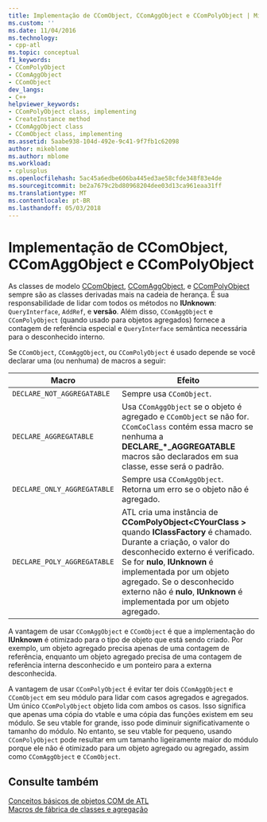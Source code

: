 ```yaml
---
title: Implementação de CComObject, CComAggObject e CComPolyObject | Microsoft Docs
ms.custom: ''
ms.date: 11/04/2016
ms.technology:
- cpp-atl
ms.topic: conceptual
f1_keywords:
- CComPolyObject
- CComAggObject
- CComObject
dev_langs:
- C++
helpviewer_keywords:
- CComPolyObject class, implementing
- CreateInstance method
- CComAggObject class
- CComObject class, implementing
ms.assetid: 5aabe938-104d-492e-9c41-9f7fb1c62098
author: mikeblome
ms.author: mblome
ms.workload:
- cplusplus
ms.openlocfilehash: 5ac45a6edbe606ba445ed3ae58cfde348f83e4de
ms.sourcegitcommit: be2a7679c2bd80968204dee03d13ca961eaa31ff
ms.translationtype: MT
ms.contentlocale: pt-BR
ms.lasthandoff: 05/03/2018
---
```

# <a name="implementing-ccomobject-ccomaggobject-and-ccompolyobject"></a>Implementação de CComObject, CComAggObject e CComPolyObject
As classes de modelo [CComObject](../atl/reference/ccomobject-class.md), [CComAggObject](../atl/reference/ccomaggobject-class.md), e [CComPolyObject](../atl/reference/ccompolyobject-class.md) sempre são as classes derivadas mais na cadeia de herança. É sua responsabilidade de lidar com todos os métodos no **IUnknown**: `QueryInterface`, `AddRef`, e **versão**. Além disso, `CComAggObject` e `CComPolyObject` (quando usado para objetos agregados) fornece a contagem de referência especial e `QueryInterface` semântica necessária para o desconhecido interno.  
  
 Se `CComObject`, `CComAggObject`, ou `CComPolyObject` é usado depende se você declarar uma (ou nenhuma) de macros a seguir:  
  
|Macro|Efeito|  
|-----------|------------|  
|`DECLARE_NOT_AGGREGATABLE`|Sempre usa `CComObject`.|  
|`DECLARE_AGGREGATABLE`|Usa `CComAggObject` se o objeto é agregado e `CComObject` se não for. `CComCoClass` contém essa macro se nenhuma a **DECLARE_\*_AGGREGATABLE** macros são declarados em sua classe, esse será o padrão.|  
|`DECLARE_ONLY_AGGREGATABLE`|Sempre usa `CComAggObject`. Retorna um erro se o objeto não é agregado.|  
|`DECLARE_POLY_AGGREGATABLE`|ATL cria uma instância de **CComPolyObject\<CYourClass >** quando **IClassFactory** é chamado. Durante a criação, o valor do desconhecido externo é verificado. Se for **nulo**, **IUnknown** é implementada por um objeto agregado. Se o desconhecido externo não é **nulo**, **IUnknown** é implementada por um objeto agregado.|  
  
 A vantagem de usar `CComAggObject` e `CComObject` é que a implementação do **IUnknown** é otimizado para o tipo de objeto que está sendo criado. Por exemplo, um objeto agregado precisa apenas de uma contagem de referência, enquanto um objeto agregado precisa de uma contagem de referência interna desconhecido e um ponteiro para a externa desconhecida.  
  
 A vantagem de usar `CComPolyObject` é evitar ter dois `CComAggObject` e `CComObject` em seu módulo para lidar com casos agregados e agregados. Um único `CComPolyObject` objeto lida com ambos os casos. Isso significa que apenas uma cópia do vtable e uma cópia das funções existem em seu módulo. Se seu vtable for grande, isso pode diminuir significativamente o tamanho do módulo. No entanto, se seu vtable for pequeno, usando `CComPolyObject` pode resultar em um tamanho ligeiramente maior do módulo porque ele não é otimizado para um objeto agregado ou agregado, assim como `CComAggObject` e `CComObject`.  
  
## <a name="see-also"></a>Consulte também  
 [Conceitos básicos de objetos COM de ATL](../atl/fundamentals-of-atl-com-objects.md)   
 [Macros de fábrica de classes e agregação](../atl/reference/aggregation-and-class-factory-macros.md)

